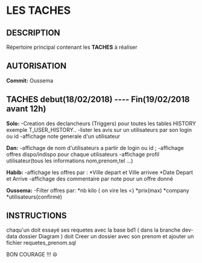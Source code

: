 # LES TACHES

## DESCRIPTION
  Répertoire principal contenant les **TACHES** à réaliser
  
## AUTORISATION
**Commit:** Oussema

## TACHES debut(18/02/2018) ---- Fin(19/02/2018 avant 12h)

**Solo:** 
-Creation des declancheurs (Triggers) pour toutes les tables HISTORY exemple T_USER_HISTORY..
-lister les avis sur un utilisateurs par son login ou id
-affichage note generale d'un utilisateur 


**Dan:** 
-affichage de nom d'utilisateurs a partir de login ou id ;
-affichage offres dispo/indispo pour chaque utilisateurs
-affichage profil utilisateur(tous les informations nom,prenom,tel ...)


**Habib:**
-affichage les offres par : 
*Ville depart et Ville arrivee
*Date Depart et Arrive
-affichage des commentaire par note pour un offre donné 

**Oussema:**
-Filter offres par:
*nb kilo ( on vire les <)
*prix(max)
*company
*utilisateurs(confirmé)

## INSTRUCTIONS

chaqu'un doit essayé ses requetes avec la base bd1 ( dans la branche dev-data dossier Diagram )
doit Creer un dossier avec son prenom et ajouter un fichier requetes_prenom.sql


BON COURAGE !!! ☮ 
